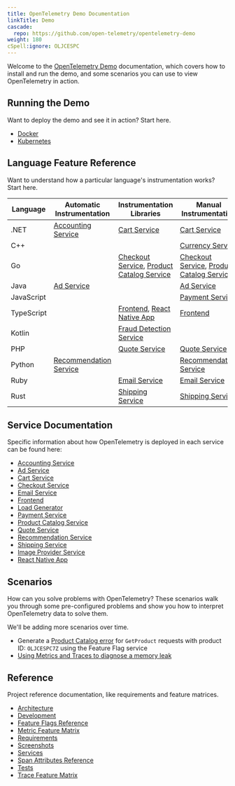 ```yaml
---
title: OpenTelemetry Demo Documentation
linkTitle: Demo
cascade:
  repo: https://github.com/open-telemetry/opentelemetry-demo
weight: 180
cSpell:ignore: OLJCESPC
---
```


Welcome to the [OpenTelemetry Demo](/ecosystem/demo/) documentation, which
covers how to install and run the demo, and some scenarios you can use to view
OpenTelemetry in action.

## Running the Demo

Want to deploy the demo and see it in action? Start here.

- [Docker](docker-deployment/)
- [Kubernetes](kubernetes-deployment/)

## Language Feature Reference

Want to understand how a particular language's instrumentation works? Start
here.

| Language   | Automatic Instrumentation                          | Instrumentation Libraries                                                                    | Manual Instrumentation                                                                       |
| ---------- | -------------------------------------------------- | -------------------------------------------------------------------------------------------- | -------------------------------------------------------------------------------------------- |
| .NET       | [Accounting Service](services/accounting/)         | [Cart Service](services/cart/)                                                               | [Cart Service](services/cart/)                                                               |
| C++        |                                                    |                                                                                              | [Currency Service](services/currency/)                                                       |
| Go         |                                                    | [Checkout Service](services/checkout/), [Product Catalog Service](services/product-catalog/) | [Checkout Service](services/checkout/), [Product Catalog Service](services/product-catalog/) |
| Java       | [Ad Service](services/ad/)                         |                                                                                              | [Ad Service](services/ad/)                                                                   |
| JavaScript |                                                    |                                                                                              | [Payment Service](services/payment/)                                                         |
| TypeScript |                                                    | [Frontend](services/frontend/), [React Native App](services/react-native-app/)               | [Frontend](services/frontend/)                                                               |
| Kotlin     |                                                    | [Fraud Detection Service](services/fraud-detection/)                                         |                                                                                              |
| PHP        |                                                    | [Quote Service](services/quote/)                                                             | [Quote Service](services/quote/)                                                             |
| Python     | [Recommendation Service](services/recommendation/) |                                                                                              | [Recommendation Service](services/recommendation/)                                           |
| Ruby       |                                                    | [Email Service](services/email/)                                                             | [Email Service](services/email/)                                                             |
| Rust       |                                                    | [Shipping Service](services/shipping/)                                                       | [Shipping Service](services/shipping/)                                                       |

## Service Documentation

Specific information about how OpenTelemetry is deployed in each service can be
found here:

- [Accounting Service](services/accounting/)
- [Ad Service](services/ad/)
- [Cart Service](services/cart/)
- [Checkout Service](services/checkout/)
- [Email Service](services/email/)
- [Frontend](services/frontend/)
- [Load Generator](services/load-generator/)
- [Payment Service](services/payment/)
- [Product Catalog Service](services/product-catalog/)
- [Quote Service](services/quote/)
- [Recommendation Service](services/recommendation/)
- [Shipping Service](services/shipping/)
- [Image Provider Service](services/imageprovider/)
- [React Native App](services/react-native-app/)

## Scenarios

How can you solve problems with OpenTelemetry? These scenarios walk you through
some pre-configured problems and show you how to interpret OpenTelemetry data to
solve them.

We'll be adding more scenarios over time.

- Generate a [Product Catalog error](feature-flags) for `GetProduct` requests
  with product ID: `OLJCESPC7Z` using the Feature Flag service
- [Using Metrics and Traces to diagnose a memory leak](scenarios/recommendation-cache/)

## Reference

Project reference documentation, like requirements and feature matrices.

- [Architecture](architecture/)
- [Development](development/)
- [Feature Flags Reference](feature-flags/)
- [Metric Feature Matrix](telemetry-features/metric-coverage/)
- [Requirements](./requirements/)
- [Screenshots](screenshots/)
- [Services](services/)
- [Span Attributes Reference](telemetry-features/manual-span-attributes/)
- [Tests](tests/)
- [Trace Feature Matrix](telemetry-features/trace-coverage/)
